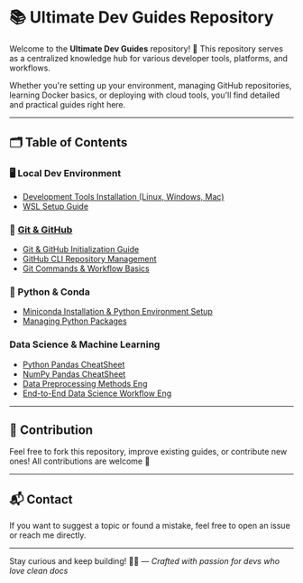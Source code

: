 # 📚 Ultimate Dev Guides Repository

Welcome to the **Ultimate Dev Guides** repository! 🚀
This repository serves as a centralized knowledge hub for various developer tools, platforms, and workflows.

Whether you're setting up your environment, managing GitHub repositories, learning Docker basics, or deploying with cloud tools, you'll find detailed and practical guides right here.

---

## 🗂️ Table of Contents

### 🖥️ Local Dev Environment

- [Development Tools Installation (Linux, Windows, Mac)](./env_setup.md)
- [WSL Setup Guide](./wsl_setup.md)

### 🔧 [Git &amp; GitHub](https://github.com/Engeryu/Init_Tutos/tree/main/Git_GitHub)

- [Git &amp; GitHub Initialization Guide](./Git_GitHub/01-Github_Git_Init.md)
- [GitHub CLI Repository Management](./Git_GitHub/02-Github_Repo_Init.md)
- [Git Commands &amp; Workflow Basics](./Git_GitHub/03-Github_Repo_Managment.md)

### 🐍 Python & Conda

- [Miniconda Installation &amp; Python Environment Setup](./python_conda_setup.md)
- [Managing Python Packages](./python_packages.md)

### Data Science & Machine Learning
- [Python Pandas CheatSheet](./Machine_Learning/Python_Pandas_CheatSheet_Eng.md)
- [NumPy Pandas CheatSheet](NumPy_Pandas_CheatSheet_Eng.md)
- [Data Preprocessing Methods Eng](Data_Preprocessing_Methods_Eng.md)
- [End-to-End Data Science Workflow Eng](End-to-End_Data_Science_Workflow_Eng.md)

---

## 🧩 Contribution

Feel free to fork this repository, improve existing guides, or contribute new ones! All contributions are welcome 🤝

---

## 📬 Contact

If you want to suggest a topic or found a mistake, feel free to open an issue or reach me directly.

---

Stay curious and keep building! 🧠💡
— _Crafted with passion for devs who love clean docs_
